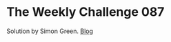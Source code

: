 # The Weekly Challenge 087

Solution by Simon Green. [Blog](https://dev.to/simongreennet/weekly-challenge-087-6mjh)
